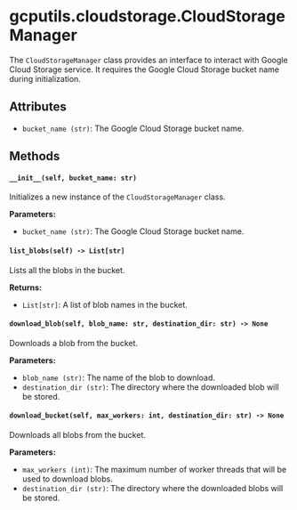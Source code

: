 # gcputils.cloudstorage.CloudStorageManager

The `CloudStorageManager` class provides an interface to interact with Google Cloud Storage service. It requires the Google Cloud Storage bucket name during initialization.

## Attributes

- `bucket_name (str)`: The Google Cloud Storage bucket name.

## Methods

#### `__init__(self, bucket_name: str)`

Initializes a new instance of the `CloudStorageManager` class.

**Parameters:**

- `bucket_name (str)`: The Google Cloud Storage bucket name.

#### `list_blobs(self) -> List[str]`

Lists all the blobs in the bucket.

**Returns:**

- `List[str]`: A list of blob names in the bucket.

#### `download_blob(self, blob_name: str, destination_dir: str) -> None`

Downloads a blob from the bucket.

**Parameters:**

- `blob_name (str)`: The name of the blob to download.
- `destination_dir (str)`: The directory where the downloaded blob will be stored.

#### `download_bucket(self, max_workers: int, destination_dir: str) -> None`

Downloads all blobs from the bucket.

**Parameters:**

- `max_workers (int)`: The maximum number of worker threads that will be used to download blobs.
- `destination_dir (str)`: The directory where the downloaded blobs will be stored.
